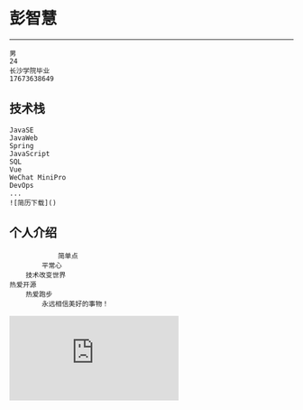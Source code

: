 # 彭智慧

------

    男 
    24
    长沙学院毕业
    17673638649

## 技术栈
    JavaSE
    JavaWeb
    Spring  
    JavaScript
    SQL
    Vue
    WeChat MiniPro
    DevOps
    ...
    ![简历下载]()
    
## 个人介绍
        
                简单点
            平常心
        技术改变世界
    热爱开源 
        热爱跑步
            永远相信美好的事物！    

![简历下载地址](https://github.com/Ezoio/pzh/raw/master/%E5%BA%94%E8%81%98Java%E8%BD%AF%E4%BB%B6%E5%BC%80%E5%8F%91__%E5%BD%AD%E6%99%BA%E6%85%A7.pdf)    
